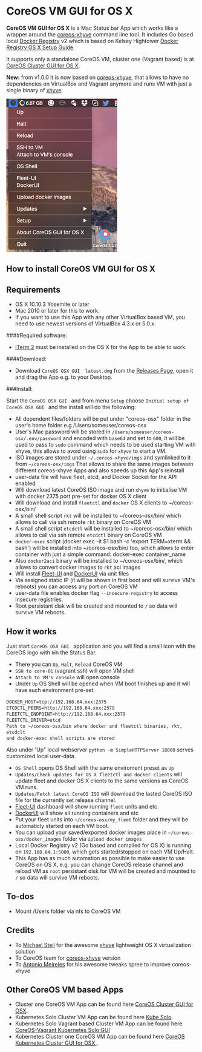 CoreOS VM GUI for OS X
========================

**CoreOS VM GUI for OS X** is a Mac Status bar App which works like a wrapper around the [coreos-xhyve](https://github.com/coreos/coreos-xhyve) command line tool. It includes Go based local [Docker Registry](https://github.com/docker/distribution) v2 which is based on Kelsey Hightower [Docker Registry OS X Setup Guide](https://github.com/kelseyhightower/docker-registry-osx-setup-guide).

It supports only a standalone CoreOS VM, cluster one (Vagrant based) is at [CoreOS Cluster GUI for OS X](https://github.com/rimusz/coreos-osx-gui-cluster).

**New:** from v1.0.0 it is now based on [coreos-xhyve](https://github.com/coreos/coreos-xhyve), that allows to have no dependencies on VirtualBox and Vagrant anymore and runs VM with just a single binary of [xhyve](https://github.com/mist64/xhyve).

![CoreOS-OSX-GUI](coreos-osx-gui.png "CoreOS-OSX-GUI")


How to install CoreOS VM GUI for OS X
----------

**Requirements**
 -----------
  - OS X 10.10.3 Yosemite or later 
  - Mac 2010 or later for this to work.
  - If you want to use this App with any other VirtualBox based VM, you need to use newest versions of VirtualBox 4.3.x or 5.0.x.

####Required software:
* [iTerm 2](http://www.iterm2.com/#/section/downloads) must be installed on the OS X for the App to be able to work.

####Download:
* Download `CoreOS OSX GUI  latest.dmg` from the [Releases Page](https://github.com/rimusz/coreos-osx-gui/releases), open it and drag the App e.g. to your Desktop.

###Install:

Start the `CoreOS OSX GUI ` and from menu `Setup` choose `Initial setup of CoreOS OSX GUI ` 
and the install will do the following:


- All dependent files/folders will be put under "coreos-osx" folder in the user's home folder e.g /Users/someuser/coreos-osx
- User's Mac password will be stored in `/Users/someuser/coreos-osx/.env/password` and encoded with `base64` and set to `600`, it will be used to pass to `sudo` command which needs to be used starting VM with xhyve, this allows to avoid using `sudo` for `xhyve` to start a VM. 
- ISO images are stored under `~/.coreos-xhyve/imgs` and symlinked to it from `~/coreos-osx/imgs`
That allows to share the same images between different coreos-xhyve Apps and also speeds up this App's reinstall
- user-data file will have fleet, etcd, and Docker Socket for the API enabled
- Will download latest CoreOS ISO image and run `xhyve` to initialise VM with docker 2375 port pre-set for docker OS X client
- Will download and install `fleetctl` and `docker` OS X clients to ~/coreos-osx/bin/
- A small shell script `rkt` will be installed to ~/coreos-osx/bin/ which allows to call via ssh remote `rkt` binary on CoreOS VM
- A small shell script `etcdctl` will be installed to ~/coreos-osx/bin/ which allows to call via ssh remote `etcdctl` binary on CoreOS VM
- `docker-exec` script (docker exec -it $1 bash -c 'export TERM=xterm && bash') will be installed 
 into ~/coreos-osx/bin/ too, which allows to enter container with just a simple command:
 docker-exec container_name 
- Also `docker2aci` binary will be installed to ~/coreos-osx/bin/, which allows to convert docker images to `rkt` aci images
- Will install [Fleet-UI](http://fleetui.com) and [DockerUI](https://github.com/crosbymichael/dockerui) via unit files
- Via assigned static IP (it will be shown in first boot and will survive VM's reboots) you can access any port on CoreOS VM
- user-data file enables docker flag `--insecure-registry` to access insecure registries.
- Root persistant disk will be created and mounted to `/` so data will survive VM reboots. 


How it works
------------

Just start `CoreOS OSX GUI ` application and you will find a small icon with the CoreOS logo with `h`in the Status Bar.

* There you can `Up`, `Halt`, `Reload` CoreOS VM
* `SSH to core-01` (vagrant ssh) will open VM shell
* `Attach to VM's console` will open console
* Under `Up` OS Shell will be opened when VM boot finishes up and it will have such environment pre-set:

````
DOCKER_HOST=tcp://192.168.64.xxx:2375
ETCDCTL_PEERS=http://192.168.64.xxx:2379
FLEETCTL_ENDPOINT=http://192.168.64.xxx:2379
FLEETCTL_DRIVER=etcd
Path to ~/coreos-osx/bin where docker and fleetctl binaries, rkt, etcdclt 
and docker-exec shell scripts are stored
```` 
Also under 'Up" local webserver `python -m SimpleHTTPServer 18000` serves customized local user-data.

* `OS Shell` opens OS Shell with the same enviroment preset as `Up`
* `Updates/Check updates for OS X fleetctl and docker clients` will update fleet and docker OS X clients to the same versions as CoreOS VM runs.
* `Updates/Fetch latest CoreOS ISO` will download the lasted CoreOS ISO file for the currently set release channel. 
* [Fleet-UI](http://fleetui.com) dashboard will show running `fleet` units and etc
* [DockerUI](https://github.com/crosbymichael/dockerui) will show all running containers and etc
* Put your fleet units into `~/coreos-osx/my_fleet` folder and they will be automaticly started on each VM boot.
* You can upload your saved/exported docker images place in `~/coreos-osx/docker_images` folder via `Upload docker images`
* Local Docker Registry v2 (Go based and compiled for  OS X) is running on `192.168.64.1:5000`, which gets started/stopped on each VM Up/Halt.
* This App has as much automation as possible to make easier to use CoreOS on OS X, e.g. you can change CoreOS release channel and reload VM as `root` persistant disk for VM will be created and mounted to `/` so data will survive VM reboots.

To-dos
-----------
* Mount /Users folder via nfs to CoreOS VM

Credits
-----------
* To [Michael Steil](https://github.com/mist64) for the awesome [xhyve](https://github.com/mist64/xhyve) lightweight OS X virtualization solution
* To CoreOS team for [coreos-xhyve](https://github.com/coreos/coreos-xhyve) version
* To [Antonio Meireles](https://github.com/AntonioMeireles) for his awesome tweaks spree to improve coreos-xhyve

Other CoreOS VM based Apps
-----------
* Cluster one CoreOS VM App can be found here [CoreOS Cluster GUI for OSX](https://github.com/rimusz/coreos-osx-gui-cluster).
* Kubernetes Solo Cluster VM App can be found here [Kube Solo](https://github.com/rimusz/kube-solo-osx).
* Kubernetes Solo Vagrant based Cluster VM App can be found here [CoreOS-Vagrant Kubernetes Solo GUI](https://github.com/rimusz/coreos-osx-gui-kubernetes-solo)
* Kubernetes Cluster one CoreOS VM App can be found here [CoreOS Kubernetes Cluster GUI for OSX ](https://github.com/rimusz/coreos-osx-gui-kubernetes-cluster).
